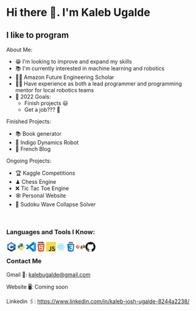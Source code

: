 # Hi there 👋. I'm Kaleb Ugalde

## I like to program

About Me:
- 😁 I’m looking to improve and expand my skills
- 📚 I'm currently interested in machine learning and robotics
- 👨‍🎓 Amazon Future Engineering Scholar
- 👨‍🏭 Have experience as both a lead programmer and programming mentor for local robotics teams
- 🥅 2022 Goals: 
  - Finish projects 😃
  - Get a job??? 🤔

Finished Projects:
- 📚 Book generator
- 🤖 Indigo Dynamics Robot
- 🥐 French Blog

Ongoing Projects:
- 🏆 Kaggle Competitions
- ♟ Chess Engine
- ❌ Tic Tac Toe Engine
- 🕸 Personal Website
- 🧩 Sudoku Wave Collapse Solver

<br/>

### Languages and Tools I Know:

<img align="left" alt="C++" width="26px" src="https://raw.githubusercontent.com/github/explore/80688e429a7d4ef2fca1e82350fe8e3517d3494d/topics/cpp/cpp.png" />
<img align="left" alt="Python" width="26px" src="https://raw.githubusercontent.com/github/explore/80688e429a7d4ef2fca1e82350fe8e3517d3494d/topics/python/python.png" />
<img align="left" alt="Visual Studio Code" width="26px" src="https://raw.githubusercontent.com/github/explore/80688e429a7d4ef2fca1e82350fe8e3517d3494d/topics/visual-studio-code/visual-studio-code.png" />
<img align="left" alt="HTML5" width="26px" src="https://raw.githubusercontent.com/github/explore/80688e429a7d4ef2fca1e82350fe8e3517d3494d/topics/html/html.png" />
<img align="left" alt="JavaScript" width="26px" src="https://raw.githubusercontent.com/github/explore/80688e429a7d4ef2fca1e82350fe8e3517d3494d/topics/javascript/javascript.png" />
<img align="left" alt="React" width="26px" src="https://raw.githubusercontent.com/github/explore/80688e429a7d4ef2fca1e82350fe8e3517d3494d/topics/react/react.png" />
<img align="left" alt="CSS3" width="26px" src="https://raw.githubusercontent.com/github/explore/80688e429a7d4ef2fca1e82350fe8e3517d3494d/topics/css/css.png" />
<img align="left" alt="Git" width="26px" src="https://raw.githubusercontent.com/github/explore/80688e429a7d4ef2fca1e82350fe8e3517d3494d/topics/git/git.png" />
<img align="left" alt="GitHub" width="26px" src="https://raw.githubusercontent.com/github/explore/78df643247d429f6cc873026c0622819ad797942/topics/github/github.png" />

<br/>

### Contact Me
Gmail 📧: kalebugalde@gmail.com

Website 🖥: Coming soon

Linkedin 🖇: https://www.linkedin.com/in/kaleb-josh-ugalde-8244a2238/
